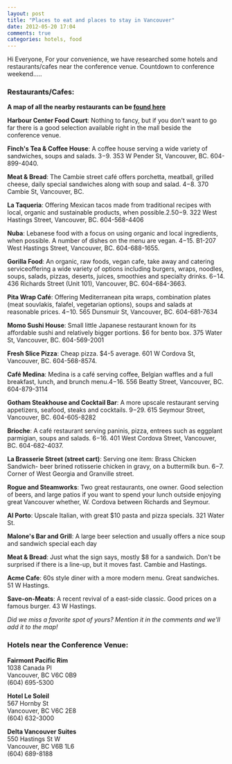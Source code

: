 ```yaml
---
layout: post
title: "Places to eat and places to stay in Vancouver"
date: 2012-05-20 17:04
comments: true
categories: hotels, food
---
```


Hi Everyone,
For your convenience, we have researched some hotels and restaurants/cafes near the conference venue. 
Countdown to conference weekend.....

### Restaurants/Cafes:

**A map of all the nearby restaurants can be [found here](http://g.co/maps/rmxqk)**

**Harbour Center Food Court**: Nothing to fancy, but if you don't want to go far there is a good selection available right in the mall beside the conference venue.

**Finch's Tea & Coffee House**: A coffee house serving a wide variety of sandwiches, soups and salads. $3-$9. 353 W Pender St, Vancouver, BC. 604-899-4040.

**Meat & Bread**: The Cambie street café offers porchetta, meatball, grilled cheese, daily special sandwiches along with soup and salad. $4-$8. 370 Cambie St, Vancouver, BC.

**La Taqueria**: Offering Mexican tacos made from traditional recipes with local, organic and sustainable products, when possible.$2.50-$9. 322 West Hastings Street, Vancouver, BC. 604-568-4406 

**Nuba**: Lebanese food with a focus on using organic and local ingredients, when possible. A number of dishes on the menu are vegan. $4-$15. B1-207 West Hastings Street, Vancouver, BC. 604-688-1655.

**Gorilla Food**: An organic, raw foods, vegan cafe, take away and catering serviceoffering a wide variety of options including burgers, wraps, noodles, soups, salads, pizzas, deserts, juices, smoothies and specialty drinks. $6-$14. 436 Richards Street (Unit 101), Vancouver, BC. 604-684-3663.

**Pita Wrap Café**: Offering Mediterranean pita wraps, combination plates (meat souvlakis, falafel, vegetarian options), soups and salads at reasonable prices. $4-$10. 565 Dunsmuir St, Vancouver, BC. 604-681-7634

**Momo Sushi House**: Small little Japanese restaurant known for its affordable sushi and relatively bigger portions. $6 for bento box. 375 Water St, Vancouver, BC. 604-569-2001

**Fresh Slice Pizza**: Cheap pizza. $4-5 average. 601 W Cordova St, Vancouver, BC. 604-568-8574. 

**Café Medina**: Medina is a café serving coffee, Belgian waffles and a full breakfast, lunch, and brunch menu.$4-$16. 556 Beatty Street, Vancouver, BC. 604-879-3114 

**Gotham Steakhouse and Cocktail Bar**: A more upscale restaurant serving appetizers, seafood, steaks and cocktails.  $9-$29. 615 Seymour Street, Vancouver, BC. 604-605-8282 

**Brioche**: A café restaurant serving paninis, pizza, entrees such as eggplant parmigian,  soups and salads. $6-$16. 401 West Cordova Street, Vancouver, BC. 604-682-4037.     

**La Brasserie Street (street cart)**: Serving one item: Brass Chicken Sandwich- beer brined rotisserie chicken in gravy, on a buttermilk bun. $6-$7. Corner of West Georgia and Granville street.  

**Rogue and Steamworks**: Two great restaurants, one owner. Good selection of beers, and large patios if you want to spend your lunch outside enjoying great Vancouver whether, W. Cordova between Richards and Seymour.

**Al Porto**: Upscale Italian, with great $10 pasta and pizza specials. 321 Water St.

**Malone's Bar and Grill**: A large beer selection and usually offers a nice soup and sandwich special each day

**Meat & Bread**: Just what the sign says, mostly $8 for a sandwich. Don't be surprised if there is a line-up, but it moves fast. Cambie and Hastings.

**Acme Cafe**: 60s style diner with a more modern menu. Great sandwiches. 51 W Hastings.

**Save-on-Meats**: A recent revival of a east-side classic. Good prices on a famous burger. 43 W Hastings.

_Did we miss a favorite spot of yours? Mention it in the comments and we'll add it to the map!_

### Hotels near the Conference Venue:

**Fairmont Pacific Rim**  
1038 Canada Pl  
Vancouver, BC V6C 0B9  
(604) 695-5300 

**Hotel Le Soleil**  
567 Hornby St  
Vancouver, BC V6C 2E8  
(604) 632-3000  

**Delta Vancouver Suites**  
550 Hastings St W  
Vancouver, BC V6B 1L6  
(604) 689-8188  
